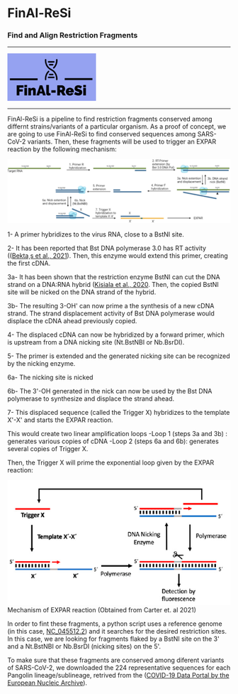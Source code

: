 # FinAl-ReSi
### Find and Align Restriction Fragments

___

<img src="img/logo.png" alt="Logo" width="200"/>

___

FinAl-ReSi is a pipeline to find  restriction fragments conserved among differnt strains/variants of a particular organism.
As a proof of concept, we are going to use FinAl-ReSi to find conserved sequences among SARS-CoV-2 variants. Then, these fragments 
will be used to trigger an EXPAR reaction by the following mechanism:

<img src="img/double-nick-mech.png" alt="Logo"/>

1- A primer hybridizes to the virus RNA, close to a BstNI site.

2- It has been reported that Bst DNA polymerase 3.0 has RT activity (([Bekta¸s et al., 2021](https://www.bioz.com/articles/showDocs/?q=Viruses_2021_Apr_23_3977&uq=M0374&v=PMC8146324&px=1)). Then, this enzyme would extend this primer, creating the first cDNA.

3a- It has been shown that the restriction enzyme BstNI can cut the DNA strand on a DNA:RNA hybrid ([Kisiala et al., 2020](https://academic.oup.com/nar/article/48/12/6954/5847776). Then, the copied BstNI site will be nicked on the DNA strand of the hybrid.

3b- The resulting 3-OH' can now prime a the synthesis of a new cDNA strand. The strand displacement activity of Bst DNA polymerase would displace the cDNA ahead previously copied.

4- The displaced cDNA can now be hybridized by a forward primer, which is upstream from a DNA nicking site (Nt.BstNBI or Nb.BsrDI).

5- The primer is extended and the generated nicking site can be recognized by the nicking enzyme.

6a- The nicking site is nicked

6b- The 3'-OH generated in the nick can now be used by the Bst DNA polymerase to synthesize and displace the strand ahead. 

7- This displaced sequence (called the Trigger X) hybridizes to the template X'-X' and starts the EXPAR reaction.


This would create two linear amplification loops 
-Loop 1 (steps 3a and 3b) : generates various copies of cDNA
-Loop 2 (steps 6a and 6b): generates several copies of Trigger X.

Then, the Trigger X will prime the exponential loop given by the EXPAR reaction:

![alt text](/img/expar.png?raw=true "EXPAR")
Mechanism of EXPAR reaction (Obtained from Carter et. al 2021)



In order to fint these fragments, a python script uses a reference genome (in this case, [NC_045512.2](https://www.ncbi.nlm.nih.gov/nuccore/1798174254)) and it searches for the desired restriction sites. In this case, we are looking for fragments flaked by a BstNI site on the 3' and a 
Nt.BstNBI or Nb.BsrDI (nicking sites) on the 5'.


To make sure that these fragments are conserved among diferent variants of SARS-CoV-2, we downloaded the 224 representative sequences for each Pangolin lineage/sublineage, retrived from the ([COVID-19 Data Portal by the European Nucleic Archive](https://www.covid19dataportal.org/search/sequences?crossReferencesOption=all&overrideDefaultDomain=true&db=representative-sequences&size=1000)).






